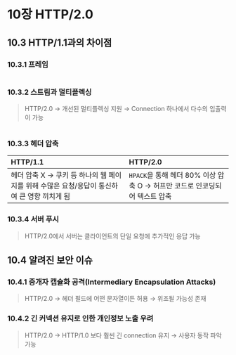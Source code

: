 # 10장 HTTP/2.0

## 10.3 HTTP/1.1과의 차이점

### 10.3.1 프레임

<div align="center">
    <img src="./img/1.PNG" alt="" />
</div>

### 10.3.2 스트림과 멀티플렉싱

> HTTP/2.0 &rarr; 개선된 멀티플렉싱 지원  &rarr; Connection 하나에서 다수의 입출력이 가능

<div align="center">
    <img src="./img/2.PNG" alt="" />
</div>

### 10.3.3 헤더 압축

| HTTP/1.1                                                     | HTTP/2.0                                               |
|:-------------------------------------------------------------|:-------------------------------------------------------|
| 헤더 압축 X &rarr; 쿠키 등 하나의 웹 페이지를 위해 수많은 요청/응답이 통신하여 큰 영향 끼치게 됨 | `HPACK`을 통해 헤더 80% 이상 압축 O &rarr; 허프만 코드로 인코딩되어 텍스트 압축 |

### 10.3.4 서버 푸시

> HTTP/2.0에서 서버는 클라이언트의 단일 요청에 추가적인 응답 가능

## 10.4 알려진 보안 이슈

### 10.4.1 중개자 캡슐화 공격(Intermediary Encapsulation Attacks)

> HTTP/2.0 &rarr; 헤더 필드에 어떤 문자열이든 허용 &rarr; 위조될 가능성 존재

### 10.4.2 긴 커넥션 유지로 인한 개인정보 노출 우려

> HTTP/2.0 &rarr; HTTP/1.0 보다 훨씬 긴 connection 유지 &rarr; 사용자 동작 파악 가능